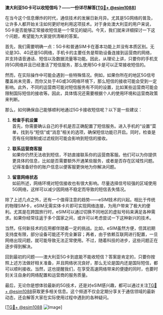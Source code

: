 **澳大利亚5G卡可以收短信吗？——一份详尽解答[[TG💪+ @esim1088](https://t.me/s/esim1088)]**

在当今这个信息爆炸的时代，通信技术的发展日新月异。尤其是5G网络的普及，让许多人都开始关注如何更好地利用这项技术。对于身处澳大利亚的用户来说，5G卡是否能够正常接收短信是一个常见的疑问。今天，我们就来详细探讨一下这个问题，希望能为大家提供清晰的答案。

首先，我们需要明确一点：5G卡和普通SIM卡在基本功能上并没有本质区别。无论是3G、4G还是5G网络，手机卡的主要任务是帮助设备连接到运营商的网络，并支持语音通话、短信以及数据流量等功能。因此，从理论上讲，只要你的手机支持5G网络并且已经激活了短信服务，那么使用5G卡是可以正常接收短信的。

然而，在实际操作中可能会遇到一些特殊情况。例如，如果你所在的地区5G信号覆盖尚未完善，而你又处于4G或3G网络环境下，那么短信的接收可能会受到一定影响。此外，不同的运营商可能对短信服务有不同的设置，比如某些运营商可能会限制国际短信的接收等。因此，具体情况还需要根据个人的使用环境和运营商政策来判断。

那么，如何确保自己能够顺利地通过5G卡接收短信呢？以下是一些建议：

1. **检查手机设置**  
   首先，你需要确认自己的手机是否正确配置了短信服务。进入手机的“设置”菜单，找到与“短信”或“消息”相关的选项，确保短信功能已开启。同时，检查是否有任何限制或过滤规则可能会影响到短信的接收。

2. **联系运营商客服**  
   如果你仍然无法收到短信，不妨直接联系你的运营商客服。他们可以为你提供更具体的信息，比如是否需要额外开通某些服务，或者是否存在区域性问题。记得准备好你的账户信息以便客服更快地为你解决问题。

3. **留意网络状态**  
   如前所述，网络环境对短信接收也有很大影响。尽量选择信号较强的区域使用5G网络，这样可以减少因网络不稳定而导致的短信丢失情况。

除了上述几点之外，还有一个值得注意的趋势——eSIM技术的兴起。相比于传统的物理SIM卡，eSIM无需实体卡片即可实现网络连接，为用户带来了极大的便利。尤其是在跨国旅行时，eSIM可以通过切换不同地区的虚拟号码来满足各种需求。如果你经常往返于多个国家之间，或许可以考虑尝试一下这种新兴的技术。

当然，任何新技术的应用都伴随着一定的挑战。比如，eSIM虽然方便，但其初期支持度有限，部分设备可能还不完全兼容；再者，由于依赖互联网进行配置，一旦网络出现问题，就可能导致无法正常使用。不过，随着科技的进步，这些问题正在逐步得到解决。

回到最初的问题——澳大利亚5G卡到底能不能收短信？答案是肯定的，只要你按照上述方法做好相关准备，并且网络状况良好，那么无论是国内还是国际短信，都可以顺利接收。当然，这也提醒我们，在享受高速网络带来的便捷的同时，也要时刻关注自身的网络配置和运营商的服务质量。

最后，无论你是想体验最新的5G技术，还是对eSIM感兴趣，都可以通过关注[TG💪+ @esim1088](https://t.me/s/esim1088)获取更多相关信息。这个频道不仅会定期分享关于通信领域的最新动态，还会解答大家在实际使用过程中遇到的各种疑问。

[[TG💪+ @esim1088](https://t.me/s/esim1088) ![Image](https://i.postimg.cc/4NQfJmqS/Snipaste-2025-05-13-00-14-12.png)]